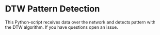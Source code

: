 # DTW Pattern Detection

This Python-script receives data over the network and detects pattern with the DTW algorithm.
If you have questions open an issue.
